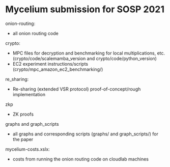 # Mycelium submission for SOSP 2021

onion-routing:
- all onion routing code

crypto:
- MPC files for decryption and benchmarking for local multiplications, etc. (crypto/code/scalemamba_version and crypto/code/python_version)
- EC2 experiment instructions/scripts (crypto/mpc_amazon_ec2_benchmarking/)

re_sharing:
- Re-sharing (extended VSR protocol) proof-of-concept/rough implementation

zkp
- ZK proofs

graphs and graph_scripts
- all graphs and corresponding scripts (graphs/ and graph_scripts/) for the paper

mycelium-costs.xslx:
- costs from running the onion routing code on cloudlab machines
